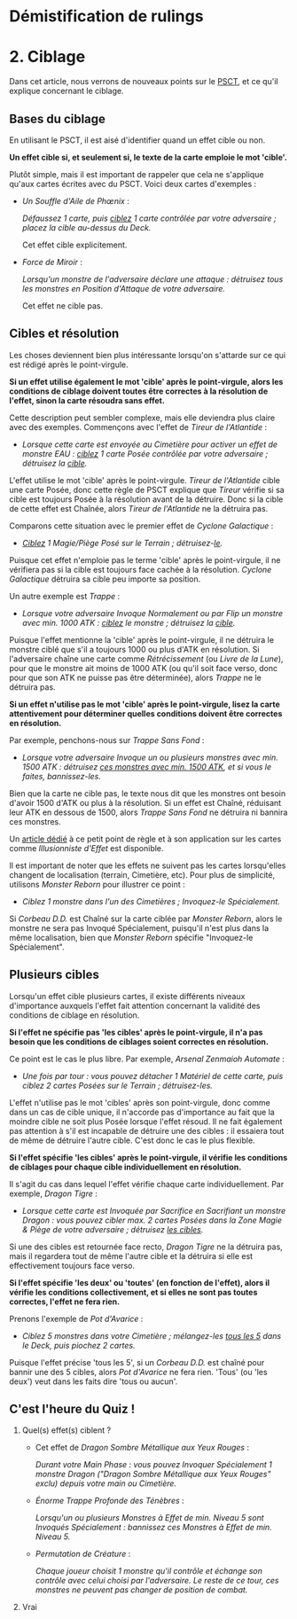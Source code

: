 # Démistification de rulings

# 2. Ciblage
Dans cet article, nous verrons de nouveaux points sur le [PSCT](1_PSCT.md), et ce qu'il explique concernant le ciblage. 

## Bases du ciblage
En utilisant le PSCT, il est aisé d'identifier quand un effet cible ou non. 

**Un effet cible si, et seulement si, le texte de la carte emploie le mot 'cible'.**

Plutôt simple, mais il est important de rappeler que cela ne s'applique qu'aux cartes écrites avec du PSCT. Voici deux cartes d'exemples :
- *Un Souffle d'Aile de Phœnix* :

    *Défaussez 1 carte, puis <u>ciblez</u> 1 carte contrôlée par votre adversaire ; placez la cible au-dessus du Deck.*
    
    Cet effet cible explicitement.

- *Force de Miroir* :

    *Lorsqu'un monstre de l'adversaire déclare une attaque : détruisez tous les monstres en Position d'Attaque de votre adversaire.*

    Cet effet ne cible pas.

## Cibles et résolution
Les choses deviennent bien plus intéressante lorsqu'on s'attarde sur ce qui est rédigé après le point-virgule.

**Si un effet utilise également le mot 'cible' après le point-virgule, alors les conditions de ciblage doivent toutes être correctes à la résolution de l'effet, sinon la carte résoudra sans effet.**

Cette description peut sembler complexe, mais elle deviendra plus claire avec des exemples. Commençons avec l'effet de *Tireur de l'Atlantide* :
- *Lorsque cette carte est envoyée au Cimetière pour activer un effet de monstre EAU : <u>ciblez</u> 1 carte Posée contrôlée par votre adversaire ; détruisez la <u>cible</u>.*

L'effet utilise le mot 'cible' après le point-virgule. *Tireur de l'Atlantide* cible une carte Posée, donc cette règle de PSCT explique que *Tireur* vérifie si sa cible est toujours Posée à la résolution avant de la détruire. Donc si la cible de cette effet est Chaînée, alors *Tireur de l'Atlantide* ne la détruira pas. 

Comparons cette situation avec le premier effet de *Cyclone Galactique* :
- *<u>Ciblez</u> 1 Magie/Piège Posé sur le Terrain ; détruisez-<u>le</u>.*

Puisque cet effet n'emploie pas le terme 'cible' après le point-virgule, il ne vérifiera pas si la cible est toujours face cachée à la résolution. *Cyclone Galactique* détruira sa cible peu importe sa position.

Un autre exemple est *Trappe* :
- *Lorsque votre adversaire Invoque Normalement ou par Flip un monstre avec min. 1000 ATK : <u>ciblez</u> le monstre ; détruisez la <u>cible</u>.*

Puisque l'effet mentionne la 'cible' après le point-virgule, il ne détruira le monstre ciblé que s'il a toujours 1000 ou plus d'ATK en résolution. Si l'adversaire chaîne une carte comme 
*Rétrécissement* (ou *Livre de la Lune*), pour que le monstre ait moins de 1000 ATK (ou qu'il soit face verso, donc pour que son ATK ne puisse pas être déterminée), alors *Trappe* ne le détruira pas.

**Si un effet n'utilise pas le mot 'cible' après le point-virgule, lisez la carte attentivement pour déterminer quelles conditions doivent être correctes en résolution.**

Par exemple, penchons-nous sur *Trappe Sans Fond* :
- *Lorsque votre adversaire Invoque un ou plusieurs monstres avec min. 1500 ATK : détruisez <u>ces monstres avec min. 1500 ATK</u>, et si vous le faites, bannissez-les.*

Bien que la carte ne cible pas, le texte nous dit que les monstres ont besoin d'avoir 1500 d'ATK ou plus à la résolution. Si un effet est Chaîné, réduisant leur ATK en dessous de 1500, alors *Trappe Sans Fond* ne détruira ni bannira ces monstres.

Un [article dédié](www.ygorganization.com/chooseyourtarget/) à ce petit point de règle et à son application sur les cartes comme *Illusionniste d'Effet* est disponible.

Il est important de noter que les effets ne suivent pas les cartes lorsqu'elles changent de localisation (terrain, Cimetière, etc). Pour plus de simplicité, utilisons *Monster Reborn* pour illustrer ce point :
- *Ciblez 1 monstre dans l'un des Cimetières ; Invoquez-le Spécialement.*

Si *Corbeau D.D.* est Chaîné sur la carte ciblée par *Monster Reborn*, alors le monstre ne sera pas Invoqué Spécialement, puisqu'il n'est plus dans la même localisation, bien que *Monster Reborn* spécifie "Invoquez-le Spécialement".

## Plusieurs cibles
Lorsqu'un effet cible plusieurs cartes, il existe différents niveaux d'importance auxquels l'effet fait attention concernant la validité des conditions de ciblage en résolution.

**Si l'effet ne spécifie pas 'les cibles' après le point-virgule, il n'a pas besoin que les conditions de ciblages soient correctes en résolution.**

Ce point est le cas le plus libre. Par exemple, *Arsenal Zenmaioh Automate* :
- *Une fois par tour : vous pouvez détacher 1 Matériel de cette carte, puis ciblez 2 cartes Posées sur le Terrain ; détruisez-les.*

L'effet n'utilise pas le mot 'cibles' après son point-virgule, donc comme dans un cas de cible unique, il n'accorde pas d'importance au fait que la moindre cible ne soit plus Posée lorsque l'effet résoud. Il ne fait également pas attention à s'il est incapable de détruire une des cibles : il essaiera tout de même de détruire l'autre cible. C'est donc le cas le plus flexible.

**Si l'effet spécifie 'les cibles' après le point-virgule, il vérifie les conditions de ciblages pour chaque cible individuellement en résolution.**

Il s'agit du cas dans lequel l'effet vérifie chaque carte individuellement. Par exemple, *Dragon Tigre* :
- *Lorsque cette carte est Invoquée par Sacrifice en Sacrifiant un monstre Dragon : vous pouvez cibler max. 2 cartes Posées dans la Zone Magie & Piège de votre adversaire ; détruisez <u>les cibles</u>.*

Si une des cibles est retournée face recto, *Dragon Tigre* ne la détruira pas, mais il regardera tout de même l'autre cible et la détruira si elle est effectivement toujours face verso.

**Si l'effet spécifie 'les deux' ou 'toutes' (en fonction de l'effet), alors il vérifie les conditions collectivement, et si elles ne sont pas toutes correctes, l'effet ne fera rien.**

Prenons l'exemple de *Pot d'Avarice* :
- *Ciblez 5 monstres dans votre Cimetière ; mélangez-les <u>tous les 5</u> dans le Deck, puis piochez 2 cartes.*

Puisque l'effet précise 'tous les 5', si un *Corbeau D.D.* est chaîné pour bannir une des 5 cibles, alors *Pot d'Avarice* ne fera rien. 'Tous' (ou 'les deux') veut dans les faits dire 'tous ou aucun'.

## C'est l'heure du Quiz !
1. Quel(s) effet(s) ciblent ?
   - Cet effet de *Dragon Sombre Métallique aux Yeux Rouges* :
       
        *Durant votre Main Phase : vous pouvez Invoquer Spécialement 1 monstre Dragon ("Dragon Sombre Métallique aux Yeux Rouges" exclu) depuis votre main ou Cimetière.*

   - *Énorme Trappe Profonde des Ténèbres* : 
     
      *Lorsqu'un ou plusieurs Monstres à Effet de min. Niveau 5 sont Invoqués Spécialement : bannissez ces Monstres à Effet de min. Niveau 5.*

   - *Permutation de Créature* :

      *Chaque joueur choisit 1 monstre qu'il contrôle et échange son contrôle avec celui choisi par l'adversaire. Le reste de ce tour, ces monstres ne peuvent pas changer de position de combat.*

2. Vrai
